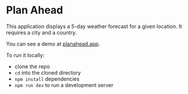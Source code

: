 # Plan Ahead

This application displays a 5-day weather forecast for a given location. It requires a city and a country.

You can see a demo at [planahead.app](https://planahead.app).

To run it locally:
* clone the repo
* `cd` into the cloned directory
* `npm install` dependencies
* `npm run dev` to run a development server
